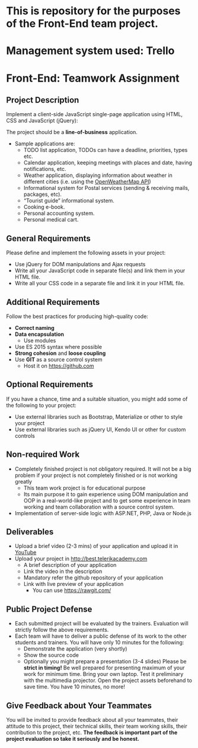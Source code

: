 # This is repository for the purposes of the Front-End team project.

# Management system used: Trello





#   Front-End: Teamwork Assignment

##   Project Description

Implement a client-side JavaScript single-page application using HTML, CSS and JavaScript (jQuery):

The project should be a **line-of-business** application.
-   Sample applications are:
    -   TODO list application, TODOs can have a deadline, priorities, types etc.
    -   Calendar application, keeping meetings with places and date, having notifications, etc.
    -   Weather application, displaying information about weather in different cities (i.e. using the <a href="https://openweathermap.org/" title="https://github.com" target="_blank">OpenWeatherMap API</a>)
    -   Informational system for Postal services (sending & receiving mails, packages, etc).
    -   “Tourist guide” informational system.
    -   Cooking e-book.
    -   Personal accounting system.
    -   Personal medical cart.

##  General Requirements

Please define and implement the following assets in your project:

-   Use jQuery for DOM manipulations and Ajax requests
-   Write all your JavaScript code in separate file(s) and link them in your HTML file.
-   Write all your CSS code in a separate file and link it in your HTML file.

##  Additional Requirements

Follow the best practices for producing high-quality code:

-   **Correct naming**
-   **Data encapsulation**
    -   Use modules
-   Use ES 2015 syntax where possible
-   **Strong cohesion** and **loose coupling**
-   Use **GIT** as a source control system
    -   Host it on <a href="https://github.com" title="https://github.com" target="_blank">https://github.com</a>

##  Optional Requirements

If you have a chance, time and a suitable situation, you might add some of the following to your project:

-   Use external libraries such as Bootstrap, Materialize or other to style your project
-   Use external libraries such as jQuery UI, Kendo UI or other for custom controls

##  Non-required Work
-   Completely finished project is not obligatory required. It will not be a big problem if your project is not completely finished or is not working greatly
    -   This team work project is for educational purpose
    -   Its main purpose it to gain experience using DOM manipulation and OOP in a real-world-like project and to get some experience in team working and team collaboration with a source control system.
-   Implementation of server-side logic with ASP.NET, PHP, Java or Node.js

##  Deliverables

-   Upload a brief video (2-3 mins) of your application and upload it in [YouTube](https://youtube.com)
-   Upload your project in http://best.telerikacademy.com
    -   A brief description of your application
    -   Link the video in the description
    -   Mandatory refer the github repository of your application
    -   Link with live preview of your application
        -   You can use https://rawgit.com/

##  Public Project Defense
-   Each submitted project will be evaluated by the trainers. Evaluation will strictly follow the above requirements.
-   Each team will have to deliver a public defense of its work to the other students and trainers. You will have only 10 minutes for the following:
    -   Demonstrate the application (very shortly)
    -   Show the source code
    -   Optionally you might prepare a presentation (3-4 slides)
Please be **strict in timing!** Be well prepared for presenting maximum of your work for minimum time. Bring your own laptop. Test it preliminary with the multimedia projector. Open the project assets beforehand to save time. You have 10 minutes, no more!

##  Give Feedback about Your Teammates
You will be invited to provide feedback about all your teammates, their attitude to this project, their technical skills, their team working skills, their contribution to the project, etc. **The feedback is important part of the project evaluation so take it seriously and be honest.**
